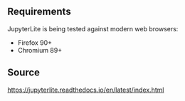 ## Requirements

JupyterLite is being tested against modern web browsers:

- Firefox 90+
- Chromium 89+



## Source

https://jupyterlite.readthedocs.io/en/latest/index.html
